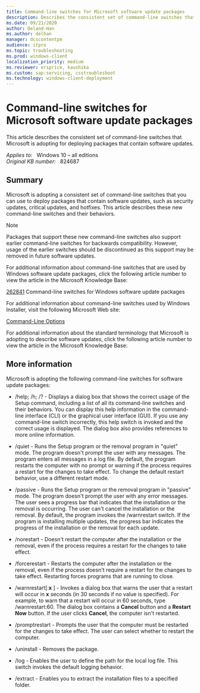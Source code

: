 ```yaml
---
title: Command-line switches for Microsoft software update packages
description: Describes the consistent set of command-line switches that Microsoft is adopting for deploying packages that contain software updates.
ms.date: 09/21/2020
author: Deland-Han
ms.author: delhan
manager: dcscontentpm
audience: itpro
ms.topic: troubleshooting
ms.prod: windows-client
localization_priority: medium
ms.reviewer: eriprice, kaushika
ms.custom: sap:servicing, csstroubleshoot
ms.technology: windows-client-deployment
---
```

# Command-line switches for Microsoft software update packages

This article describes the consistent set of command-line switches that Microsoft is adopting for deploying packages that contain software updates.

_Applies to:_ &nbsp; Windows 10 – all editions  
_Original KB number:_ &nbsp; 824687

## Summary

Microsoft is adopting a consistent set of command-line switches that you can use to deploy packages that contain software updates, such as security updates, critical updates, and hotfixes. This article describes these new command-line switches and their behaviors.

> [!NOTE]
> Packages that support these new command-line switches also support earlier command-line switches for backwards compatibility. However, usage of the earlier switches should be discontinued as this support may be removed in future software updates.

For additional information about command-line switches that are used by Windows software update packages, click the following article number to view the article in the Microsoft Knowledge Base:

[262841](https://support.microsoft.com/help/262841) Command-line switches for Windows software update packages  

For additional information about command-line switches used by Windows Installer, visit the following Microsoft Web site:

[Command-Line Options](https://msdn2.microsoft.com/library/aa367988.aspx)  

 For additional information about the standard terminology that Microsoft is adopting to describe software updates, click the following article number to view the article in the Microsoft Knowledge Base:

## More information

Microsoft is adopting the following command-line switches for software update packages:

- /help; /h; /? - Displays a dialog box that shows the correct usage of the Setup command, including a list of all its command-line switches and their behaviors. You can display this help information in the command-line interface (CLI) or the graphical user interface (GUI). If you use any command-line switch incorrectly, this help switch is invoked and the correct usage is displayed. The dialog box also provides references to more online information.
- /quiet - Runs the Setup program or the removal program in "quiet" mode. The program doesn't prompt the user with any messages. The program enters all messages in a log file. By default, the program restarts the computer with no prompt or warning if the process requires a restart for the changes to take effect. To change the default restart behavior, use a different restart mode.
- /passive - Runs the Setup program or the removal program in "passive" mode. The program doesn't prompt the user with any error messages. The user sees a progress bar that indicates that the installation or the removal is occurring. The user can't cancel the installation or the removal. By default, the program invokes the /warnrestart switch. If the program is installing multiple updates, the progress bar indicates the progress of the installation or the removal for each update.
- /norestart - Doesn't restart the computer after the installation or the removal, even if the process requires a restart for the changes to take effect.
- /forcerestart - Restarts the computer after the installation or the removal, even if the process doesn't require a restart for the changes to take effect. Restarting forces programs that are running to close.
- /warnrestart[:**x** ] - Invokes a dialog box that warns the user that a restart will occur in **x** seconds (in 30 seconds if no value is specified). For example, to warn that a restart will occur in 60 seconds, type /warnrestart:60. The dialog box contains a **Cancel** button and a **Restart Now** button. If the user clicks **Cancel**, the computer isn't restarted.
- /promptrestart - Prompts the user that the computer must be restarted for the changes to take effect. The user can select whether to restart the computer.

- /uninstall - Removes the package.
- /log - Enables the user to define the path for the local log file. This switch invokes the default logging behavior.
- /extract - Enables you to extract the installation files to a specified folder.

